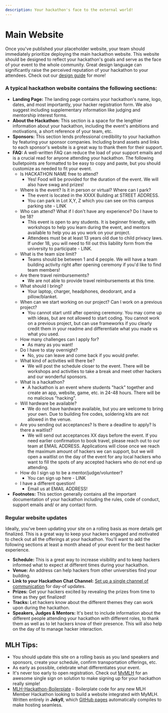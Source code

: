 ```yaml
---
description: Your hackathon's face to the external world!
---
```


# Main Website

Once you've published your placeholder website, your team should immediately prioritize deploying the main hackathon website. This website should be designed to reflect your hackathon's goals and serve as the face of your event to the whole community. Great design language can significantly raise the perceived reputation of your hackathon to your attendees. Check out our [design guide](https://guide.mlh.io/general-information/hackathon-website/making-an-accessible-design) for more!

### A typical hackathon website contains the following sections:

* **Landing Page:** The landing page contains your hackathon's name, logo, dates, and most importantly, your hacker registration form. We also suggest including supplementary information like judging and mentorship interest forms.
* **About the Hackathon:** This section is a space for the lengthier information about your hackathon, including the event's ambitions and motivations, a short reference of your team, etc.
* **Sponsors:** This section lends professional credibility to your hackathon by featuring your sponsor companies. Including brand assets and links to each sponsor's website is a great way to thank them for their support.
* **FAQ:** A well-written FAQ can reduce the load of your support emails and is a crucial read for anyone attending your hackathon. The following bulletpoints are formatted to be easy to copy and paste, but you should customize as needed to fit your event.&#x20;
  * Is  HACKATHON NAME free to attend?
    * Yes! Food will be provided for the duration of the event. We will also have swag and prizes!
  * Where is the event? Is it in person or virtual? Where can I park?
    * The event is located in the XXXX Building at STREET ADDRESS.
    * You can park in Lot X,Y, Z which you can see on this campus parking site - LINK
  * Who can attend? What if I don't have any experience? Do I have to be 18?
    * This event is open to any students. It is beginner friendly, with workshops to help you learn during the event, and mentors available to help you as you work on your project.&#x20;
    * Attendees must be at least 13 years old due to child privacy laws. If under 18, you will need to fill out this liability form from the university to participate - LINK.
  * What is the team size limit?
    * Teams should be between 1 and 4 people. We will have a team building activity right after opening ceremony if you'd like to find team members!
  * Are there travel reimbursements?
    * We are not able to provide travel reimbursements at this time.
  * What should I bring?
    * Your laptop, charger, headphones, deodorant, and a pillow/blanket.
  * When can we start working on our project? Can I work on a previous project?
    * You cannot start until after opening ceremony. You may come up with ideas, but are not allowed to start coding. You cannot work on a previous project, but can use frameworks if you clearly credit them in your readme and differentiate what you made vs what you used.&#x20;
  * How many challenges can I apply for?
    * As many as you want!
  * Do I have to stay overnight?
    * No, you can leave and come back if you would prefer.&#x20;
  * What kind of activities will there be?
    * We will post the schedule closer to the event. There will be workshops and activities to take a break and meet other hackers and our wonderful sponsors.&#x20;
  * What is a hackathon?
    * A hackathon is an event where students "hack" together and create an app, website, game, etc. in 24-48 hours. There will be no malicious "hacking".&#x20;
  * Will hardware be available?
    * We do not have hardware available, but you are welcome to bring your own. Due to building fire codes, soldering kits are not allowed in the venue.
  * Are you sending out acceptances? Is there a deadline to apply? Is there a waitlist?
    * We will send out acceptances XX days before the event. If you need earlier confirmation to book travel, please reach out to our team at EMAIL ADDRESS. Applications will close once we reach the maximum amount of hackers we can support, but we will open a waitlist on the day of the event for any local hackers who want to fill the spots of any accepted hackers who do not end up attending.
  * How do I sign up to be a mentor/judge/volunteer?
    * You can sign up here - LINK
  * I have a different question!
    * Email us at EMAIL ADDRESS!
* **Footnotes:** This section generally contains all the important documentation of your hackathon including the rules, code of conduct, support emails and/ or any contact form.&#x20;

### Regular website updates

Ideally, you’ve been updating your site on a rolling basis as more details get finalized. This is a great way to keep your hackers engaged and motivated to check out all the offerings at your hackathon. You'll want to add the following sections at least a month ahead of your event for the best hacker experience.

* **Schedule:** This is a great way to increase visibility and to keep hackers informed what to expect at different times during your hackathon.
* **Venue:** An address can help hackers from other universities find your building.&#x20;
* **Link to your Hackathon Chat Channel:** [Set up a single channel of communication](https://guide.mlh.io/general-information/event-logistics/hackathon-communication-platform) for day-of updates.&#x20;
* **Prizes:** Get your hackers excited by revealing the prizes from time to time as they get finalized!
* **Tracks:** Let hackers know about the different themes they can work upon during the hackathon.
* **Speakers, Judges & Mentors:** It's best to include information about the different people attending your hackathon with different roles, to thank them as well as to let hackers know of their presence. This will also help on the day of to manage hacker interaction.

## **MLH Tips:**

* You should update this site on a rolling basis as you land speakers and sponsors, create your schedule, confirm transportation offerings, etc.
* As early as possible, celebrate what differentiates your event.
* It's never too early to open registration. Check out [MyMLH](http://my.mlh.io) for an awesome single sign on solution to make signing up for your hackathon really simple!
* [MLH-Hackathon-Boilerplate](https://github.com/MLH/mlh-hackathon-boilerplate) - Boilerplate code for any new MLH Member Hackathon looking to build a website integrated with MyMLH. Written entirely in **Jekyll**, which [GitHub pages](https://pages.github.com/) automatically compiles to make hosting seamless.
